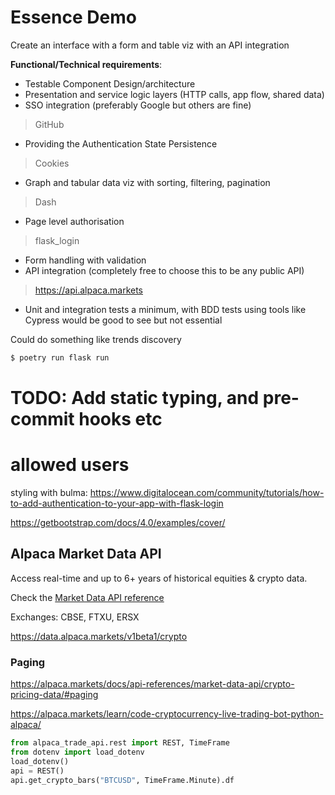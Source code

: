 # Essence Demo
Create an interface with a form and table viz with an API integration


**Functional/Technical requirements**:
- Testable Component Design/architecture
- Presentation and service logic layers (HTTP calls, app flow, shared data)
- SSO integration (preferably Google but others are fine)
> GitHub
- Providing the Authentication State Persistence
> Cookies
- Graph and tabular data viz with sorting, filtering, pagination
> Dash
- Page level authorisation
> flask_login
- Form handling with validation
- API integration (completely free to choose this to be any public API)
> https://api.alpaca.markets
- Unit and integration tests a minimum, with BDD tests using tools like Cypress would be good to see but not essential


Could do something like trends discovery


``` python
$ poetry run flask run
```

# TODO: Add static typing, and pre-commit hooks etc

# allowed users

styling with bulma: https://www.digitalocean.com/community/tutorials/how-to-add-authentication-to-your-app-with-flask-login

https://getbootstrap.com/docs/4.0/examples/cover/


## Alpaca Market Data API
Access real-time and up to 6+ years of historical equities & crypto data.

Check the [Market Data API reference](https://alpaca.markets/docs/api-references/market-data-api/)

Exchanges: CBSE, FTXU, ERSX

https://data.alpaca.markets/v1beta1/crypto


### Paging
https://alpaca.markets/docs/api-references/market-data-api/crypto-pricing-data/#paging


https://alpaca.markets/learn/code-cryptocurrency-live-trading-bot-python-alpaca/
``` python
from alpaca_trade_api.rest import REST, TimeFrame 
from dotenv import load_dotenv
load_dotenv()
api = REST()
api.get_crypto_bars("BTCUSD", TimeFrame.Minute).df
```